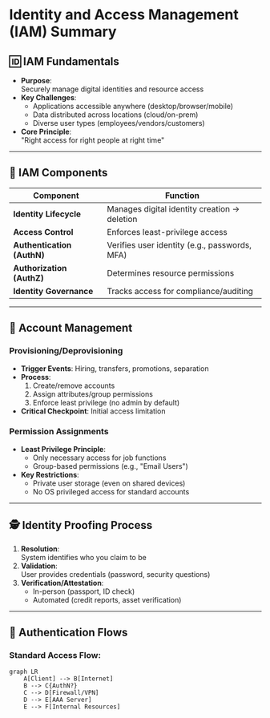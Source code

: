 # Identity and Access Management (IAM) Summary

## 🆔 IAM Fundamentals
- **Purpose**:  
  Securely manage digital identities and resource access  
- **Key Challenges**:
  - Applications accessible anywhere (desktop/browser/mobile)
  - Data distributed across locations (cloud/on-prem)
  - Diverse user types (employees/vendors/customers)
- **Core Principle**:  
  "Right access for right people at right time"

---

## 🔑 IAM Components
| **Component**             | **Function**                                      |
|---------------------------|---------------------------------------------------|
| **Identity Lifecycle**    | Manages digital identity creation → deletion      |
| **Access Control**        | Enforces least-privilege access                  |
| **Authentication (AuthN)**| Verifies user identity (e.g., passwords, MFA)     |
| **Authorization (AuthZ)** | Determines resource permissions                  |
| **Identity Governance**   | Tracks access for compliance/auditing            |

---

## 👤 Account Management
### Provisioning/Deprovisioning
- **Trigger Events**: Hiring, transfers, promotions, separation
- **Process**:
  1. Create/remove accounts
  2. Assign attributes/group permissions
  3. Enforce least privilege (no admin by default)
- **Critical Checkpoint**: Initial access limitation

### Permission Assignments
- **Least Privilege Principle**: 
  - Only necessary access for job functions
  - Group-based permissions (e.g., "Email Users")
- **Key Restrictions**:
  - Private user storage (even on shared devices)
  - No OS privileged access for standard accounts

---

## 🕵️ Identity Proofing Process
1. **Resolution**:  
   System identifies who you claim to be
2. **Validation**:  
   User provides credentials (password, security questions)
3. **Verification/Attestation**:  
   - In-person (passport, ID check)  
   - Automated (credit reports, asset verification)  

---

## 🔐 Authentication Flows
### Standard Access Flow:
```mermaid
graph LR
    A[Client] --> B[Internet]
    B --> C{AuthN?}
    C --> D[Firewall/VPN]
    D --> E[AAA Server]
    E --> F[Internal Resources]
